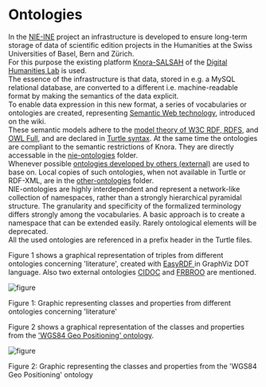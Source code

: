 # Ontologies
In the [NIE-INE](http://www.fee.unibas.ch/nie_ine.html) project an infrastructure is developed to ensure long-term storage of data of scientific edition projects in the Humanities at the Swiss Universities of Basel, Bern and Zürich.  
For this purpose the existing platform [Knora-SALSAH](https://github.com/dhlab-basel/Knora) of the [Digital Humanities Lab](https://github.com/dhlab-basel) is used.  
The essence of the infrastructure is that data, stored in e.g. a MySQL relational database, are converted to a different i.e. machine-readable format by making the semantics of the data explicit.  
To enable data expression in this new format, a series of vocabularies or ontologies are created, representing [Semantic Web technology](https://github.com/nie-ine/Ontologies/wiki/Introduction-to-Semantic-Web-technology), introduced on the wiki.  
These semantic models adhere to the [model theory of W3C RDF, RDFS](https://www.w3.org/TR/2002/WD-rdf-mt-20020429/), and [OWL Full](https://www.w3.org/TR/owl-semantics/), and are declared in [Turtle syntax](https://www.w3.org/TR/turtle/). At the same time the ontologies are compliant to the semantic restrictions of Knora. They are directly accessable in the [nie-ontologies](https://github.com/nie-ine/Ontologies/tree/master/nie-ontologies) folder.  
Whenever possible [ontologies developed by others (external)](https://github.com/nie-ine/Ontologies/wiki/Introduction-to-Semantic-Web-technology#other-ontologies-used-in-humanities-and-publishing) are used to base on. Local copies of such ontologies, when not available in Turtle or RDF-XML, are in the [other-ontologies](https://github.com/nie-ine/Ontologies/tree/master/other-ontologies) folder.  
NIE-ontologies are highly interdependent and represent a network-like collection of namespaces, rather than a strongly hierarchical pyramidal structure. The granularity and specificity of the formalized terminology differs strongly among the vocabularies. A basic approach is to create a namespace that can be extended easily. Rarely ontological elements will be deprecated.  
All the used ontologies are referenced in a prefix header in the Turtle files.  

Figure 1 shows a graphical representation of triples from different ontologies concerning 'literature', created with [EasyRDF ](http://www.easyrdf.org/converter) in GraphViz DOT language. Also two external ontologies [CIDOC](http://www.cidoc-crm.org/) and [FRBROO](http://iflastandards.info/ns/fr/frbr/frbroo/) are mentioned.  

![figure](https://github.com/nie-ine/Ontologies/blob/master/NIE_literature_basis.svg)

Figure 1: Graphic representing classes and properties from different ontologies concerning 'literature'

Figure 2 shows a graphical representation of the classes and properties from the ['WGS84 Geo Positioning' ontology](https://github.com/nie-ine/Ontologies/blob/master/geo.ttl).

![figure](https://github.com/nie-ine/Ontologies/blob/master/geo_reduced.svg)

Figure 2: Graphic representing the classes and properties from the 'WGS84 Geo Positioning' ontology
